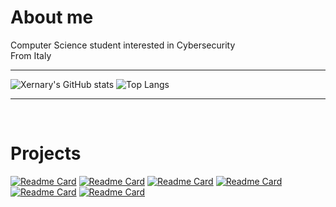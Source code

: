 # About me

Computer Science student interested in Cybersecurity </br>
From Italy


---
<!--
**Xernary/Xernary** is a ✨ _special_ ✨ repository because its `README.md` (this file) appears on your GitHub profile.

Here are some ideas to get you started:

- 🔭 I’m currently working on ...
- 🌱 I’m currently learning ...
- 👯 I’m looking to collaborate on ...
- 🤔 I’m looking for help with ...
- 💬 Ask me about ...
- 📫 How to reach me: ...
- 😄 Pronouns: ...
- ⚡ Fun fact: ...
-->
![Xernary's GitHub stats](https://github-readme-stats.vercel.app/api?username=Xernary&show_icons=true&theme=dracula)
![Top Langs](https://github-readme-stats.vercel.app/api/top-langs/?username=Xernary&layout=compact&exclude_repo=Note-app,cc,Data-mining-project&theme=dracula)

---
</br>

# Projects

[![Readme Card](https://github-readme-stats.vercel.app/api/pin/?username=Xernary&repo=internet-security-project&theme=dracula)](https://github.com/Xernary/intetner-security-project)
[![Readme Card](https://github-readme-stats.vercel.app/api/pin/?username=Xernary&repo=Note-app&theme=dracula)](https://github.com/Xernary/Note-app)
[![Readme Card](https://github-readme-stats.vercel.app/api/pin/?username=Xernary&repo=usb-helper&theme=dracula)](https://github.com/Xernary/usb-helper)
[![Readme Card](https://github-readme-stats.vercel.app/api/pin/?username=Xernary&repo=mandelbrot2&theme=dracula)](https://github.com/Xernary/mandelbrot2)
[![Readme Card](https://github-readme-stats.vercel.app/api/pin/?username=Xernary&repo=OWASP-A06-BOF&theme=dracula)](https://github.com/Xernary/OWASP-A06-BOF)
[![Readme Card](https://github-readme-stats.vercel.app/api/pin/?username=Xernary&repo=CVE-2017-5638-POC&theme=dracula)](https://github.com/Xernary/CVE-2017-5638-POC)
